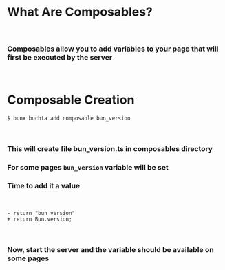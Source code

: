 # What Are Composables?

<br>

### Composables allow you to add variables to your page that will first be executed by the server

<br>

# Composable Creation

<pre class="language-shell bg-black rounded-md mt-5 bg-opacity-40">
<code>$ bunx buchta add composable bun_version</code></pre>
<br>

### This will create file bun_version.ts in composables directory
### For some pages `bun_version` variable will be set
### Time to add it a value

<br>

<pre class="diff bg-black rounded-md mt-5 bg-opacity-40"><code>- return "bun_version"
+ return Bun.version;</code></pre>

<br>

### Now, start the server and the variable should be available on some pages

<br>